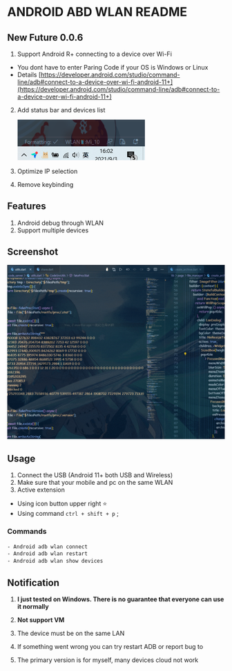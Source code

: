 # ANDROID ABD WLAN README

## New Future 0.0.6 

1. Support Android R+ connecting to a device over Wi-Fi
- You dont have to enter Paring Code if your OS is Windows or Linux
- Details [https://developer.android.com/studio/command-line/adb#connect-to-a-device-over-wi-fi-android-11+](https://developer.android.com/studio/command-line/adb#connect-to-a-device-over-wi-fi-android-11+)
2. Add status bar and devices list

   ![](./doc/1.png)

3. Optimize IP selection

4. Remove keybinding


## Features

1. Android debug through WLAN
2. Support multiple devices

## Screenshot

![](./doc/usage.gif)

## Usage

1. Connect the USB (Android 11+ both USB and Wireless)
2. Make sure that your mobile and pc on the same WLAN
3. Active extension

* Using icon button upper right ⭐
* Using command `ctrl + shift + p` ;

### Commands

``` txt
- Android adb wlan connect 
- Android adb wlan restart
- Android adb wlan show devices
```

## Notification
1. **I just tested on Windows. There is no guarantee that everyone can use it normally**  
2. **Not support VM**

3. The device must be on the same LAN
4. lf something went wrong you can try restart ADB or report bug to [](https://github.com/deskbtm/android-adb-wlan) 
5. The primary version is for myself, many devices cloud not work
